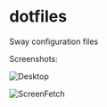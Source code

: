 # dotfiles
Sway configuration files

Screenshots:

![Desktop](https://raw.githubusercontent.com/davidlick/dotfiles/master/desktop.png)

![ScreenFetch](https://raw.githubusercontent.com/davidlick/dotfiles/screenfetch.png)
